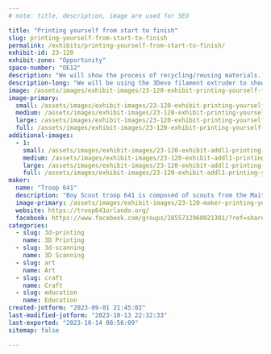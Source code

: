 ```yaml
---
# note: title, description, image are used for SEO

title: "Printing yourself from start to finish"
slug: printing-yourself-from-start-to-finish
permalink: /exhibits/printing-yourself-from-start-to-finish/
exhibit-id: 23-120
exhibit-zone: "Opportunity"
space-number: "OE12"
description: "We will show the process of recycling/reusing materials. Scanning and printing people. "
description-long: "We will be using the 3Devo filament extruder to show how to recycle different types of plastics into a usable filament. Then a scanner to scan objects like people. Then a 3D printer using filaments to print."
image: /assets/images/exhibit-images/23-120-exhibit-printing-yourself-from-start-to-finish-img-6170-large.jpeg
image-primary: 
  small: /assets/images/exhibit-images/23-120-exhibit-printing-yourself-from-start-to-finish-img-6170-small.jpeg
  medium: /assets/images/exhibit-images/23-120-exhibit-printing-yourself-from-start-to-finish-img-6170-medium.jpeg
  large: /assets/images/exhibit-images/23-120-exhibit-printing-yourself-from-start-to-finish-img-6170-large.jpeg
  full: /assets/images/exhibit-images/23-120-exhibit-printing-yourself-from-start-to-finish-img-6170-full.jpeg
additional-images: 
  - 1:
    small: /assets/images/exhibit-images/23-120-exhibit-addl1-printing-yourself-from-start-to-finish-img-6169-small.jpeg
    medium: /assets/images/exhibit-images/23-120-exhibit-addl1-printing-yourself-from-start-to-finish-img-6169-medium.jpeg
    large: /assets/images/exhibit-images/23-120-exhibit-addl1-printing-yourself-from-start-to-finish-img-6169-large.jpeg
    full: /assets/images/exhibit-images/23-120-exhibit-addl1-printing-yourself-from-start-to-finish-img-6169-full.jpeg
maker: 
  name: "Troop 641"
  description: "Boy Scout troop 641 is composed of scouts from the Maitland/Orlando area."
  image-primary: /assets/images/exhibit-images/23-120-maker-printing-yourself-from-start-to-finish-img-6168-medium.jpeg
  website: https://troop641orlando.org/
  facebook: https://www.facebook.com/groups/2855712968021301/?ref=share&mibextid=S66gvF
categories: 
  - slug: 3d-printing
    name: 3D Printing
  - slug: 3d-scanning
    name: 3D Scanning
  - slug: art
    name: Art
  - slug: craft
    name: Craft
  - slug: education
    name: Education
created-jotform: "2023-09-01 21:45:02"
last-modified-jotform: "2023-10-13 22:32:33"
last-exported: "2023-10-14 08:56:09"
sitemap: false

---
```

